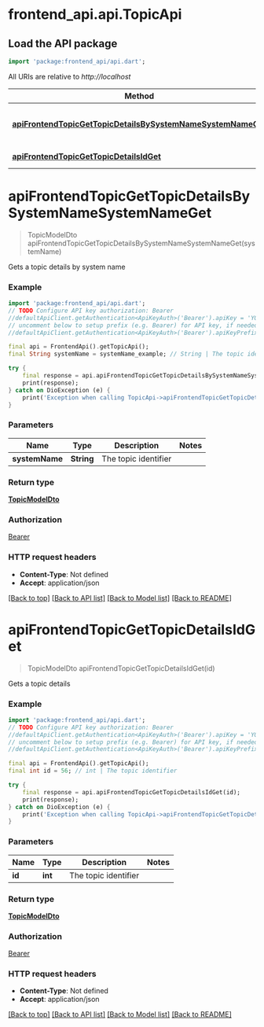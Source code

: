 # frontend_api.api.TopicApi

## Load the API package
```dart
import 'package:frontend_api/api.dart';
```

All URIs are relative to *http://localhost*

Method | HTTP request | Description
------------- | ------------- | -------------
[**apiFrontendTopicGetTopicDetailsBySystemNameSystemNameGet**](TopicApi.md#apifrontendtopicgettopicdetailsbysystemnamesystemnameget) | **GET** /api-frontend/Topic/GetTopicDetailsBySystemName/{systemName} | Gets a topic details by system name
[**apiFrontendTopicGetTopicDetailsIdGet**](TopicApi.md#apifrontendtopicgettopicdetailsidget) | **GET** /api-frontend/Topic/GetTopicDetails/{id} | Gets a topic details


# **apiFrontendTopicGetTopicDetailsBySystemNameSystemNameGet**
> TopicModelDto apiFrontendTopicGetTopicDetailsBySystemNameSystemNameGet(systemName)

Gets a topic details by system name

### Example
```dart
import 'package:frontend_api/api.dart';
// TODO Configure API key authorization: Bearer
//defaultApiClient.getAuthentication<ApiKeyAuth>('Bearer').apiKey = 'YOUR_API_KEY';
// uncomment below to setup prefix (e.g. Bearer) for API key, if needed
//defaultApiClient.getAuthentication<ApiKeyAuth>('Bearer').apiKeyPrefix = 'Bearer';

final api = FrontendApi().getTopicApi();
final String systemName = systemName_example; // String | The topic identifier

try {
    final response = api.apiFrontendTopicGetTopicDetailsBySystemNameSystemNameGet(systemName);
    print(response);
} catch on DioException (e) {
    print('Exception when calling TopicApi->apiFrontendTopicGetTopicDetailsBySystemNameSystemNameGet: $e\n');
}
```

### Parameters

Name | Type | Description  | Notes
------------- | ------------- | ------------- | -------------
 **systemName** | **String**| The topic identifier | 

### Return type

[**TopicModelDto**](TopicModelDto.md)

### Authorization

[Bearer](../README.md#Bearer)

### HTTP request headers

 - **Content-Type**: Not defined
 - **Accept**: application/json

[[Back to top]](#) [[Back to API list]](../README.md#documentation-for-api-endpoints) [[Back to Model list]](../README.md#documentation-for-models) [[Back to README]](../README.md)

# **apiFrontendTopicGetTopicDetailsIdGet**
> TopicModelDto apiFrontendTopicGetTopicDetailsIdGet(id)

Gets a topic details

### Example
```dart
import 'package:frontend_api/api.dart';
// TODO Configure API key authorization: Bearer
//defaultApiClient.getAuthentication<ApiKeyAuth>('Bearer').apiKey = 'YOUR_API_KEY';
// uncomment below to setup prefix (e.g. Bearer) for API key, if needed
//defaultApiClient.getAuthentication<ApiKeyAuth>('Bearer').apiKeyPrefix = 'Bearer';

final api = FrontendApi().getTopicApi();
final int id = 56; // int | The topic identifier

try {
    final response = api.apiFrontendTopicGetTopicDetailsIdGet(id);
    print(response);
} catch on DioException (e) {
    print('Exception when calling TopicApi->apiFrontendTopicGetTopicDetailsIdGet: $e\n');
}
```

### Parameters

Name | Type | Description  | Notes
------------- | ------------- | ------------- | -------------
 **id** | **int**| The topic identifier | 

### Return type

[**TopicModelDto**](TopicModelDto.md)

### Authorization

[Bearer](../README.md#Bearer)

### HTTP request headers

 - **Content-Type**: Not defined
 - **Accept**: application/json

[[Back to top]](#) [[Back to API list]](../README.md#documentation-for-api-endpoints) [[Back to Model list]](../README.md#documentation-for-models) [[Back to README]](../README.md)

